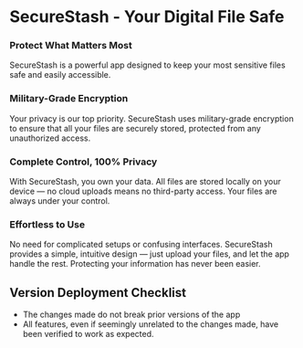 # SecureStash - Your Digital File Safe
### Protect What Matters Most
SecureStash is a powerful app designed to keep your most sensitive files safe and easily accessible.

### Military-Grade Encryption
Your privacy is our top priority. SecureStash uses military-grade encryption to ensure that all your files are securely stored, protected from any unauthorized access.

### Complete Control, 100% Privacy
With SecureStash, you own your data. All files are stored locally on your device — no cloud uploads means no third-party access. Your files are always under your control.

### Effortless to Use
No need for complicated setups or confusing interfaces. SecureStash provides a simple, intuitive design — just upload your files, and let the app handle the rest. Protecting your information has never been easier.

## Version Deployment Checklist
- The changes made do not break prior versions of the app
- All features, even if seemingly unrelated to the changes made, have been verified to work as expected.
